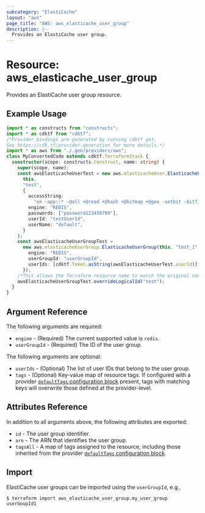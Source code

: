 ```yaml
---
subcategory: "ElastiCache"
layout: "aws"
page_title: "AWS: aws_elasticache_user_group"
description: |-
  Provides an ElastiCache user group.
---
```


# Resource: aws_elasticache_user_group

Provides an ElastiCache user group resource.

## Example Usage

```typescript
import * as constructs from "constructs";
import * as cdktf from "cdktf";
/*Provider bindings are generated by running cdktf get.
See https://cdk.tf/provider-generation for more details.*/
import * as aws from "./.gen/providers/aws";
class MyConvertedCode extends cdktf.TerraformStack {
  constructor(scope: constructs.Construct, name: string) {
    super(scope, name);
    const awsElasticacheUserTest = new aws.elasticacheUser.ElasticacheUser(
      this,
      "test",
      {
        accessString:
          "on ~app::* -@all +@read +@hash +@bitmap +@geo -setbit -bitfield -hset -hsetnx -hmset -hincrby -hincrbyfloat -hdel -bitop -geoadd -georadius -georadiusbymember",
        engine: "REDIS",
        passwords: ["password123456789"],
        userId: "testUserId",
        userName: "default",
      }
    );
    const awsElasticacheUserGroupTest =
      new aws.elasticacheUserGroup.ElasticacheUserGroup(this, "test_1", {
        engine: "REDIS",
        userGroupId: "userGroupId",
        userIds: [cdktf.Token.asString(awsElasticacheUserTest.userId)],
      });
    /*This allows the Terraform resource name to match the original name. You can remove the call if you don't need them to match.*/
    awsElasticacheUserGroupTest.overrideLogicalId("test");
  }
}

```

## Argument Reference

The following arguments are required:

* `engine` - (Required) The current supported value is `redis`.
* `userGroupId` - (Required) The ID of the user group.

The following arguments are optional:

* `userIds` - (Optional) The list of user IDs that belong to the user group.
* `tags` - (Optional) Key-value map of resource tags. If configured with a provider [`defaultTags` configuration block](https://registry.terraform.io/providers/hashicorp/aws/latest/docs#default_tags-configuration-block) present, tags with matching keys will overwrite those defined at the provider-level.

## Attributes Reference

In addition to all arguments above, the following attributes are exported:

* `id` - The user group identifier.
* `arn` - The ARN that identifies the user group.
* `tagsAll` - A map of tags assigned to the resource, including those inherited from the provider [`defaultTags` configuration block](https://registry.terraform.io/providers/hashicorp/aws/latest/docs#default_tags-configuration-block).

## Import

ElastiCache user groups can be imported using the `userGroupId`, e.g.,

```
$ terraform import aws_elasticache_user_group.my_user_group userGoupId1
```

<!-- cache-key: cdktf-0.17.0-pre.15 input-dbc955fb5fb86f653df322ee9c84fee0b66603390979ba3f638406d8c2e25531 -->